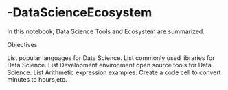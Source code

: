 # -DataScienceEcosystem
In this notebook, Data Science Tools and Ecosystem are summarized.

Objectives:

List popular languages for Data Science.
List commonly used libraries for Data Science.
List Development environment open source tools for Data Science.
List Arithmetic expression examples.
Create a code cell to convert minutes to hours,etc.
